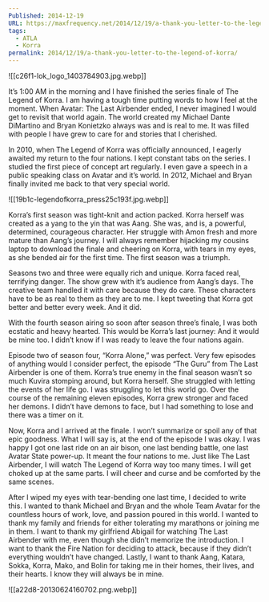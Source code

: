 ```yaml
---
Published: 2014-12-19
URL: https://maxfrequency.net/2014/12/19/a-thank-you-letter-to-the-legend-of-korra/
tags:
  - ATLA
  - Korra
permalink: 2014/12/19/a-thank-you-letter-to-the-legend-of-korra/
---
```

![[c26f1-lok_logo_1403784903.jpg.webp]]

It’s 1:00 AM in the morning and I have finished the series finale of The Legend of Korra. I am having a tough time putting words to how I feel at the moment. When Avatar: The Last Airbender ended, I never imagined I would get to revisit that world again. The world created my Michael Dante DiMartino and Bryan Konietzko always was and is real to me. It was filled with people I have grew to care for and stories that I cherished.

In 2010, when The Legend of Korra was officially announced, I eagerly awaited my return to the four nations. I kept constant tabs on the series. I studied the first piece of concept art regularly. I even gave a speech in a public speaking class on Avatar and it’s world. In 2012, Michael and Bryan finally invited me back to that very special world.

![[19b1c-legendofkorra_press25c193f.jpg.webp]]

Korra’s first season was tight-knit and action packed. Korra herself was created as a yang to the yin that was Aang. She was, and is, a powerful, determined, courageous character. Her struggle with Amon fresh and more mature than Aang’s journey. I will always remember hijacking my cousins laptop to download the finale and cheering on Korra, with tears in my eyes, as she bended air for the first time. The first season was a triumph.

Seasons two and three were equally rich and unique. Korra faced real, terrifying danger. The show grew with it’s audience from Aang’s days. The creative team handled it with care because they do care. These characters have to be as real to them as they are to me. I kept tweeting that Korra got better and better every week. And it did.

With the fourth season airing so soon after season three’s finale, I was both ecstatic and heavy hearted. This would be Korra’s last journey: And it would be mine too. I didn’t know if I was ready to leave the four nations again.

Episode two of season four, “Korra Alone,” was perfect. Very few episodes of anything would I consider perfect, the episode “The Guru” from The Last Airbender is one of them. Korra’s true enemy in the final season wasn’t so much Kuvira stomping around, but Korra herself. She struggled with letting the events of her life go. I was struggling to let this world go. Over the course of the remaining eleven episodes, Korra grew stronger and faced her demons. I didn’t have demons to face, but I had something to lose and there was a timer on it.

Now, Korra and I arrived at the finale. I won’t summarize or spoil any of that epic goodness. What I will say is, at the end of the episode I was okay. I was happy I got one last ride on an air bison, one last bending battle, one last Avatar State power-up. It meant the four nations to me. Just like The Last Airbender, I will watch The Legend of Korra way too many times. I will get choked up at the same parts. I will cheer and curse and be comforted by the same scenes.

After I wiped my eyes with tear-bending one last time, I decided to write this. I wanted to thank Michael and Bryan and the whole Team Avatar for the countless hours of work, love, and passion poured in this world. I wanted to thank my family and friends for either tolerating my marathons or joining me in them. I want to thank my girlfriend Abigail for watching The Last Airbender with me, even though she didn’t memorize the introduction. I want to thank the Fire Nation for deciding to attack, because if they didn’t everything wouldn’t have changed. Lastly, I want to thank Aang, Katara, Sokka, Korra, Mako, and Bolin for taking me in their homes, their lives, and their hearts. I know they will always be in mine.

![[a22d8-20130624160702.png.webp]]

